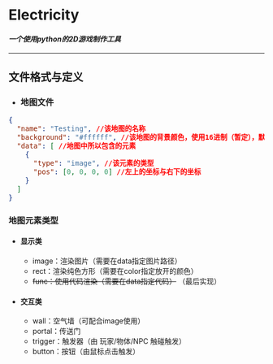 # Electricity
#### *一个使用python的2D游戏制作工具*

---

## 文件格式与定义

- ### 地图文件

<font size=3>

```json
{
  "name": "Testing", //该地图的名称
  "background": "#ffffff", //该地图的背景颜色，使用16进制（暂定），默认为 #000000（黑色）
  "data": [ //地图中所以包含的元素
    {
      "type": "image", //该元素的类型
      "pos": [0, 0, 0, 0] //左上的坐标与右下的坐标
    }
  ]
}
```
</font>

### 地图元素类型

- #### 显示类
  - image：渲染图片（需要在data指定图片路径）
  - rect：渲染纯色方形（需要在color指定放开的颜色）
  - ~~func：使用代码渲染（需要在data指定代码）~~ （最后实现）
- #### 交互类
  - wall：空气墙（可配合image使用）
  - portal：传送门
  - trigger：触发器（由 玩家/物体/NPC 触碰触发）
  - button：按钮（由鼠标点击触发）
